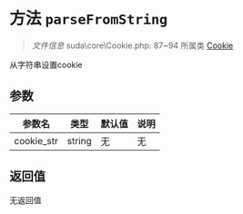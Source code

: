 # 方法 `parseFromString`

> *文件信息* suda\core\Cookie.php: 87~94
> 所属类 [Cookie](../Cookie.md)


从字符串设置cookie

## 参数


| 参数名 | 类型 | 默认值 | 说明 |
|--------|-----|-------|-------|
| cookie_str |  string | 无 | 无 |



## 返回值

无返回值

